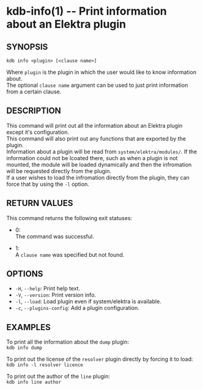 kdb-info(1) -- Print information about an Elektra plugin
========================================================

## SYNOPSIS

`kdb info <plugin> [<clause name>]`  

Where `plugin` is the plugin in which the user would like to know information about.  
The optional `clause name` argument can be used to just print information from a certain clause.  

## DESCRIPTION

This command will print out all the information about an Elektra plugin except it's configuration.  
This command will also print out any functions that are exported by the plugin.  
Information about a plugin will be read from `system/elektra/modules/`. If the information could not be lcoated there, such as when a plugin is not mounted, the module will be loaded dynamically and then the infromation will be requested directly from the plugin.  
If a user wishes to load the infromation directly from the plugin, they can force that by using the `-l` option.  

## RETURN VALUES

This command returns the following exit statuses:  

* 0:  
  The command was successful.  

* 1:  
  A `clause name` was specified but not found.  

## OPTIONS

- `-H`, `--help`:
  Print help text.
- `-V`, `--version`:
  Print version info.
- `-l`, `--load`:
  Load plugin even if system/elektra is available.
- `-c`, `--plugins-config`:
  Add a plugin configuration.

## EXAMPLES

To print all the information about the `dump` plugin:  
	`kdb info dump`  

To print out the license of the `resolver` plugin directly by forcing it to load:  
	`kdb info -l resolver licence`  

To print out the author of the `line` plugin:  
	`kdb info line author`  

